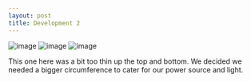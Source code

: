 ```yaml
---
layout: post
title: Development 2
---
```


![image]({{site.baseurl}}/images/IMG_9884.jpg)
![image]({{site.baseurl}}/images/IMG_9885.jpg)
![image]({{site.baseurl}}/images/IMG_9886.jpg)

<p>This one here was a bit too thin up the top and bottom. We decided we needed a bigger circumference to cater for our power source and light.</p>